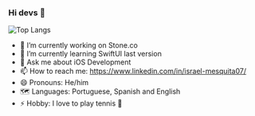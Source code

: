### Hi devs 👋

 ![Top Langs](https://github-readme-stats.vercel.app/api/top-langs/?username=israelmesquita07&hide=javascript,css,scss,html&theme=tokyonight)

- 🔭 I’m currently working on Stone.co
- 🌱 I’m currently learning SwiftUI last version
- 💬 Ask me about iOS Development
- 📫 How to reach me: https://www.linkedin.com/in/israel-mesquita07/
- 😄 Pronouns: He/him
- 🗺️ Languages: Portuguese, Spanish and English
- ⚡ Hobby: I love to play tennis 🥎
